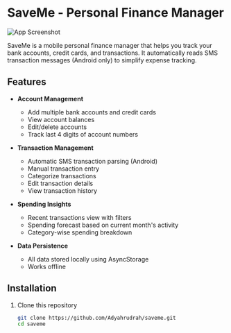 # SaveMe - Personal Finance Manager

![App Screenshot](https://via.placeholder.com/300x600?text=SaveMe+Screenshot) <!-- Replace with actual screenshot -->

SaveMe is a mobile personal finance manager that helps you track your bank accounts, credit cards, and transactions. It automatically reads SMS transaction messages (Android only) to simplify expense tracking.

## Features

- **Account Management**
  - Add multiple bank accounts and credit cards
  - View account balances
  - Edit/delete accounts
  - Track last 4 digits of account numbers

- **Transaction Management**
  - Automatic SMS transaction parsing (Android)
  - Manual transaction entry
  - Categorize transactions
  - Edit transaction details
  - View transaction history

- **Spending Insights**
  - Recent transactions view with filters
  - Spending forecast based on current month's activity
  - Category-wise spending breakdown

- **Data Persistence**
  - All data stored locally using AsyncStorage
  - Works offline

## Installation

1. Clone this repository
   ```bash
   git clone https://github.com/Adyahrudrah/saveme.git
   cd saveme
